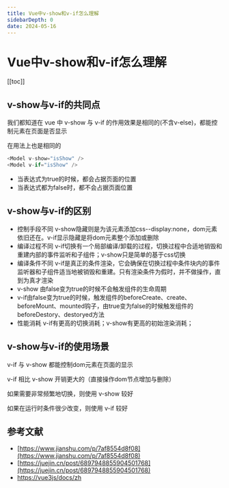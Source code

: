 ```yaml
---
title: Vue中v-show和v-if怎么理解
sidebarDepth: 0
date: 2024-05-16
---
```


# Vue中v-show和v-if怎么理解

[[toc]]

## v-show与v-if的共同点

我们都知道在 vue 中 v-show 与 v-if 的作用效果是相同的(不含v-else)，都能控制元素在页面是否显示

在用法上也是相同的

``` js
<Model v-show="isShow" />
<Model v-if="isShow" />
```

- 当表达式为true的时候，都会占据页面的位置
- 当表达式都为false时，都不会占据页面位置

## v-show与v-if的区别

- 控制手段不同
  v-show隐藏则是为该元素添加css--display:none，dom元素依旧还在。v-if显示隐藏是将dom元素整个添加或删除
- 编译过程不同
  v-if切换有一个局部编译/卸载的过程，切换过程中合适地销毁和重建内部的事件监听和子组件；v-show只是简单的基于css切换
- 编译条件不同
  v-if是真正的条件渲染，它会确保在切换过程中条件块内的事件监听器和子组件适当地被销毁和重建。只有渲染条件为假时，并不做操作，直到为真才渲染
- v-show 由false变为true的时候不会触发组件的生命周期
- v-if由false变为true的时候，触发组件的beforeCreate、create、beforeMount、mounted钩子，由true变为false的时候触发组件的beforeDestory、destoryed方法
- 性能消耗
  v-if有更高的切换消耗；v-show有更高的初始渲染消耗；

## v-show与v-if的使用场景

v-if 与 v-show 都能控制dom元素在页面的显示

v-if 相比 v-show 开销更大的（直接操作dom节点增加与删除）

如果需要非常频繁地切换，则使用 v-show 较好

如果在运行时条件很少改变，则使用 v-if 较好

## 参考文献

- [https://www.jianshu.com/p/7af8554d8f08](https://www.jianshu.com/p/7af8554d8f08)
- [https://juejin.cn/post/6897948855904501768](https://juejin.cn/post/6897948855904501768)
- [https://vue3js/docs/zh](https://vue3js/docs/zh)